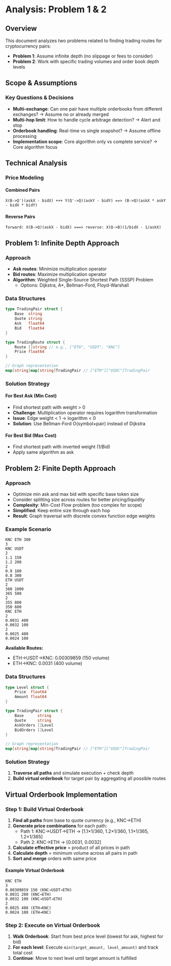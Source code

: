 # Analysis: Problem 1 & 2

## Overview

This document analyzes two problems related to finding trading routes for cryptocurrency pairs:

- **Problem 1**: Assume infinite depth (no slippage or fees to consider)
- **Problem 2**: Work with specific trading volumes and order book depth levels

## Scope & Assumptions

### Key Questions & Decisions

- **Multi-exchange**: Can one pair have multiple orderbooks from different exchanges? → Assume no or already merged
- **Multi-hop limit**: How to handle cycle arbitrage detection? → Alert and stop
- **Orderbook handling**: Real-time vs single snapshot? → Assume offline processing
- **Implementation scope**: Core algorithm only vs complete service? → Core algorithm focus

## Technical Analysis

### Price Modeling

#### Combined Pairs
```
X(B->Q')(askX - bidX) +++ Y(Q'->Q)(askY - bidY) ==> (B->Q)(askX * askY - bidX * bidY)
```

#### Reverse Pairs
```
forward: X(B->Q)(askX - bidX) ===> reverse: X(Q->B)(1/bidX - 1/askX)
```

## Problem 1: Infinite Depth Approach

### Approach
- **Ask routes**: Minimize multiplication operator
- **Bid routes**: Maximize multiplication operator
- **Algorithm**: Weighted Single-Source Shortest Path (SSSP) Problem
  - Options: Dijkstra, A*, Bellman-Ford, Floyd-Warshall

### Data Structures

```go
type TradingPair struct {
    Base  string
    Quote string
    Ask   float64
    Bid   float64
}

type TradingRoute struct {
    Route []string // e.g., ["ETH", "USDT", "KNC"]
    Price float64
}

// Graph representation
map[string]map[string]TradingPair // ["ETH"]["USDC"]TradingPair
```

### Solution Strategy

#### For Best Ask (Min Cost)
- Find shortest path with weight > 0
- **Challenge**: Multiplication operator requires logarithm transformation
- **Issue**: Edge weight < 1 → logarithm < 0
- **Solution**: Use Bellman-Ford O(symbol×pair) instead of Dijkstra

#### For Best Bid (Max Cost)
- Find shortest path with inverted weight (1/Bid)
- Apply same algorithm as ask

## Problem 2: Finite Depth Approach

### Approach
- Optimize min ask and max bid with specific base token size
- Consider splitting size across routes for better pricing/liquidity
- **Complexity**: Min-Cost Flow problem (too complex for scope)
- **Simplified**: Keep entire size through each hop
- **Result**: Graph traversal with discrete convex function edge weights

### Example Scenario

```text
KNC ETH 300
3
KNC USDT
2
1.1 150
1.2 200
2
0.9 100
0.8 300
ETH USDT
2
360 1000
365 500
2
355 800
350 600
KNC ETH
2
0.0031 400
0.0032 100
2
0.0025 400
0.0024 100
```

**Available Routes:**
- ETH→USDT→KNC: 0.00309859 (150 volume)
- ETH→KNC: 0.0031 (400 volume)

### Data Structures

```go
type Level struct {
    Price  float64
    Amount float64
}

type TradingPair struct {
    Base      string
    Quote     string
    AskOrders []Level
    BidOrders []Level
}

// Graph representation
map[string]map[string]TradingPair // ["ETH"]["USDC"]TradingPair
```

### Solution Strategy

1. **Traverse all paths** and simulate execution + check depth
2. **Build virtual orderbook** for target pair by aggregating all possible routes

## Virtual Orderbook Implementation

### Step 1: Build Virtual Orderbook

1. **Find all paths** from base to quote currency (e.g., KNC→ETH)
2. **Generate price combinations** for each path:
   - Path 1: KNC→USDT→ETH → [1.1×1/360, 1.2×1/360, 1.1×1/365, 1.2×1/365]
   - Path 2: KNC→ETH → [0.0031, 0.0032]
3. **Calculate effective price** = product of all prices in path
4. **Calculate depth** = minimum volume across all pairs in path
5. **Sort and merge** orders with same price

#### Example Virtual Orderbook
```
KNC ETH
3
0.00309859 150 (KNC→USDT→ETH)
0.0031 200 (KNC→ETH)  
0.0032 100 (KNC→USDT→ETH)
2
0.0025 400 (ETH→KNC)
0.0024 100 (ETH→KNC)
```

### Step 2: Execute on Virtual Orderbook

1. **Walk Orderbook**: Start from best price level (lowest for ask, highest for bid)
2. **For each level**: Execute `min(target_amount, level_amount)` and track total cost
3. **Continue**: Move to next level until target amount is fulfilled

